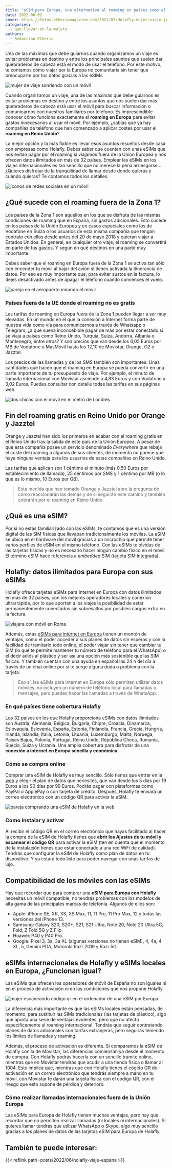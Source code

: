 ```yaml
---
title: "eSIM para Europa, una alternativa al roaming en países como el Reino Unido"
date: 2022-08-02
cover: https://fotos.etheriamagazine.com/2022/07/Holafly-mujer-viaje.jpg
categories: 
  - que-llevar-en-la-maleta
authors: 
  - Redacción Etheria
---
```


Una de las máximas que debe guiarnos cuando organizamos un viaje es evitar problemas en destino y entre los principales asuntos que suelen dar quebraderos de cabeza está el modo de usar el teléfono. Por este motivo, te contamos cómo viajar por la Europa no comunitaria sin tener que preocuparte por tus datos gracias a las eSIMs.

![mujer de viaje sonriendo con un móvil](https://fotos.etheriamagazine.com/2022/07/Holafly-mujer-viaje.jpg "No hay nada como viajar tranquilo sin preocuparte de los datos del móvil.")

Cuando organizamos un viaje, una de las máximas que debe guiarnos es evitar problemas en 
destino y entre los asuntos que nos suelen dar más quebraderos de cabeza está usar el 
móvil para buscar información o comunicarnos con nuestros familiares por teléfono. Es 
imprescindible conocer cómo funciona exactamente el **roaming en Europa** para evitar 
gastos innecesarios al usar el móvil. Por ejemplo, ¿sabías que ya hay compañías de 
teléfono que han comenzado a aplicar costes por usar el **roaming en Reino Unido**? 

La mejor opción y la más fiable es llevar esos asuntos resueltos desde casa con empresas 
como Holafly. Debes saber que cuentan con unas eSIMs que nos evitan pagar por el roaming 
si viajamos fuera de la Unión Europea y nos ofrecen datos ilimitados en más de 32 
países. Emplear las eSIMs en los viajes internacionales es tan sencillo que no merece la 
pena arriesgarse... ¿Quieres disfrutar de la tranquilidad de llamar desde donde quieras 
y cuándo quieras? Te contamos todos los detalles. 

![iconos de redes sociales en un móvil](https://fotos.etheriamagazine.com/2022/07/movil-redes-sociales.jpg "Ya no concebimos un viaje sin estar conectadas a nuestras redes sociales.")

## ¿Qué sucede con el roaming fuera de la Zona 1?

Los países de la Zona 1 son aquellos en los que se disfruta de las mismas condiciones de 
roaming que en España, sin gastos adicionales. Esto sucede en los países de la Unión 
Europea y en casos especiales como los de Vodafone en Suiza o los usuarios de esta misma 
compañía que tengan contrato con ellos desde antes del 20 de mayo 2018 y quieran viajar 
a Estados Unidos. En general, en cualquier otro viaje, el roaming se convertirá en parte 
de tus gastos. Y según en qué destinos en una parte muy importante. 

Debes saber que el roaming en Europa fuera de la Zona 1 se activa tan sólo con encender 
tu móvil al bajar del avión si tienes activada la itinerancia de datos. Por eso es muy 
importante que, para evitar sustos en la factura, lo dejes desactivado antes de apagar 
el teléfono cuando comiences el vuelo. 

![pareja en el aeropuerto mirando el móvil](https://fotos.etheriamagazine.com/2022/07/holafly-pareja-desactivar-wifi.jpg "Es importante desactivar la itinerancia de datos del teléfono antes de volar a países fuera de la Zona 1.")

### Países fuera de la UE donde el roaming no es gratis

Las tarifas de roaming en Europa fuera de la Zona 1 pueden llegar a ser muy elevadas. En 
un mundo en el que la conexión a Internet forma parte de nuestra vida como vía para 
comunicarnos a través de Whatsapp o Telegram, ¿a que suena inconcebible pagar de más por 
estar conectado si se viaja a países como Reino Unido, Turquía, Suiza, Andorra, Albania 
o Montenegro, entre otros? Y son precios que van desde los 6,05 Euros por MB de Vodafone 
o MasMóvil hasta los 12,10 de Movistar, Orange, O2 o Jazztel. 

Los precios de las llamadas y de los SMS también son importantes. Unas cantidades que 
hacen que el roaming en Europa se pueda convertir en una parte importante de tu 
presupuesto de viaje. Por ejemplo, el minuto de llamada internacional con Movistar 
asciende a 4,83 Euros y con Vodafone a 3,02 Euros. Puedes consultar con detalle todas 
las tarifas en sus páginas web. 

![dos chicas con el móvil en el metro de Londres](https://fotos.etheriamagazine.com/2022/07/roaming-reino-unido.jpg "Algunas compañías ya no ofrecen roaming gratis en el Reino Unido.")

## Fin del roaming gratis en Reino Unido por Orange y Jazztel

Orange y Jazztel han sido los primeros en acabar con el roaming gratis en el Reino Unido 
tras la salida de este país de la Unión Europea. A pesar de que esta compañía posee un 
servicio denominado _Everywhere_ que rebaja el coste del roaming a algunos de sus 
clientes, de momento no parece que haya ninguna ventaja para los usuarios de estas 
compañías en Reino Unido. 

Las tarifas que aplican son 1 céntimo el minuto (más 0,50 Euros por establecimiento de 
llamada), 25 céntimos por SMS y 1 céntimo por MB (o lo que es lo mismo, 10 Euros por 
GB). 

> Esta medida que han tomado Orange y Jazztel abre la pregunta de cómo reaccionarán las 
> demás y de si seguirán este camino y también cobrarán por el roaming en Reino Unido. 

## ¿Qué es una eSIM?

Por si no estás familiarizado con las eSIMs, te contamos que es una versión digital de 
las SIM físicas que llevaban tradicionalmente los móviles. La eSIM se ubica en el 
hardware del móvil gracias a un microchip que permite tener varios perfiles de eSIM en 
el mismo teléfono. Con las eSIMs te olvidas de las tarjetas físicas y no es necesario 
hacer ningún cambio físico en el móvil. El término eSIM hace referencia a _embedded_ SIM 
(tarjeta SIM integrada). 

## Holafly: datos ilimitados para Europa con sus eSIMs

Holafly ofrece tarjetas eSIMs para Internet en Europa con datos ilimitados en más de 32 
países, con los mejores operadores locales y conexión ultrarrápida, por lo que aportan a 
los viajes la posibilidad de estar permanentemente conectados sin sobresaltos por 
posibles cargos extra en la factura. 

![viajera con móvil en Roma](https://fotos.etheriamagazine.com/2022/07/Holafly-viajera-roma.jpg "Con las eSIMs de Holafly tendrás datos ilimitados para conectarte a internet en países como Italia.")

Además, estas [eSIMs para internet en Europa](https://esim.holafly.com/es/esim-europa/) 
tienen un montón de ventajas, como el poder acceder a sus planes de datos sin esperas y 
con la facilidad de tramitarlo todo online, el poder viajar sin tener que cambiar tu SIM 
(lo que te permite mantener tu número de teléfono para el WhatsApp) o el decir adiós al 
plástico y ser así una opción más sostenible que las SIM físicas. Y también cuentan con 
una ayuda en español las 24 h del día a través de un chat online por si te surge alguna 
duda o problema con la tarjeta. 

> Eso sí, las eSIMs para internet en Europa sólo permiten utilizar datos móviles, no 
> incluyen un número de teléfono local para llamadas o mensajes, pero puedes hacer las 
> llamadas a través de WhatsApp. 

### En qué países tiene cobertura Holafly

Los 32 países en los que Holafly proporciona eSIMs con datos ilimitados son Austria, 
Alemania, Bélgica, Bulgaria, Chipre, Croacia, Dinamarca, Eslovaquia, Eslovenia, España, 
Estonia, Finlandia, Francia, Grecia, Hungría, Irlanda, Islandia, Italia, Letonia, 
Lituania, Luxemburgo, Malta, Noruega, Países Bajos, Polonia, Portugal, Reino Unido, 
República Checa, Rumanía, Suecia, Suiza y Ucrania. Una amplia cobertura para disfrutar 
de una **conexión a internet en Europa sencilla y económica**. 

### Cómo se compra online

Comprar una eSIM de Holafly es muy sencillo. Sólo tienes que entrar en la 
[web](http://esim.holafly.com/es) y elegir el plan de datos que necesites, que van desde 
los 5 días por 19 Euros a los 90 días por 99 Euros. Podrás pagar con plataformas como 
PayPal o ApplePay o con tarjeta de crédito. Después, Holafly te enviará un correo 
electrónico con un código QR para activar la eSIM. 

![pareja comprando una eSIM de Holafly en la web](https://fotos.etheriamagazine.com/2022/07/Holafly-comprar-tarjeta.jpg "Es muy sencillo comprar las eSIM de Holafly a través de su página web.")

### Como instalar y activar

Al recibir el código QR en el correo electrónico que hayas facilitado al hacer la compra 
de la eSIM de Holafly tienes que **abrir los Ajustes de tu móvil y escanear el código 
QR** para activar la eSIM (ten en cuenta que el momento de la instalación tienes que 
estar conectado a una red WiFi de calidad). Tendrás que configurar la eSIM de Holafly 
como plan de datos en tu dispositivo. Y ya estará todo listo para poder navegar con unas 
tarifas de lujo. 

## Compatibilidad de los móviles con las eSIMs

Hay que recordar que para comprar una **eSIM para Europa con Holafly** necesitas un 
móvil compatible, no tendrás problemas con los modelos de alta gama de las principales 
marcas de telefonía. Algunos de ellos son: 

- Apple: iPhone SE, XR, XS, XS Max, 11, 11 Pro, 11 Pro Max, 12 y todas las versiones del iPhone 13.
- Samsung: Galaxy S20, S20+, S21, S21 Ultra, Note 20, Note 20 Ultra 5G, Fold, Z Fold 5G y Z Flip.
- Huawei: P40 y P40 Pro.
- Google: Pixel 3, 3a, 3a XL (algunas versiones no tienen eSIM), 4, 4a, 4 XL, 5, Gemini PDA, Motorola Razr 2019 y Razr 5G.

## eSIMs internacionales de Holafly y eSIMs locales en Europa, ¿Funcionan igual?

Las eSIMs que ofrecen los operadores de móvil de España no son iguales ni en el proceso 
de activación ni en las condiciones que nos propone Holafly. 

![mujer escaneando código qr en el ordenador de una eSIM por Europa](https://fotos.etheriamagazine.com/2022/07/escanear-qr-codigo.jpg "Para activar la eSIM de Holafly sólo tienes que escanear el QR que te enviarán al e-mail.")

La diferencia más importante es que las eSIMs locales están pensadas, de momento, para 
sustituir las SIMs tradicionales (las tarjetas de plástico), algo que aporta una serie 
de ventajas evidentes, pero que no afecta específicamente al roaming internacional. 
Tendrás que seguir contratando planes de datos adicionales con tarifas extranjeras, pero 
seguirás teniendo los límites de llamadas y roaming. 

Además, el proceso de activación es diferente. Si comparamos la eSIM de Holafly con la 
de Movistar, las diferencias comienzan ya desde el momento de compra. Con Holafly podrás 
hacerla con un sencillo trámite online, mientras que en Movistar tendrás que acudir a 
una tienda física o llamar al 1004. Esto implica que, mientras que con Holafly tienes el 
cógido QR de activación en un correo electrónico que tendrás siempre a mano en tu móvil, 
con Movistar te darán una tarjeta física con el código QR, con el riesgo que esto supone 
de pérdida y deterioro. 

### Cómo realizar llamadas internacionales fuera de la Unión Europa

Las eSIMs para Europa de Holafly tienen muchas ventajas, pero hay que recordar que no 
permiten realizar llamadas (ni locales ni internacionales). Si quieres llamar tendrás 
que utilizar WhatsApp o Skype, algo muy sencillo gracias a los planes de datos de las 
tarjetas eSIM para Europa de Holafly. 

## También te puede interesar:

{{< reflink path=posts/2022/06/holafly-viaje-espana >}}
